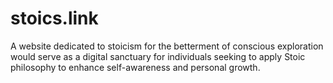 # stoics.link
 A website dedicated to stoicism for the betterment of conscious exploration would serve as a digital sanctuary for individuals seeking to apply Stoic philosophy to enhance self-awareness and personal growth.
